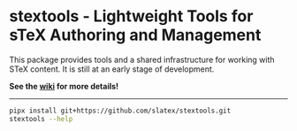 # stextools - Lightweight Tools for sTeX Authoring and Management

This package provides tools and a shared infrastructure for working with STeX content.  It
is still at an early stage of development.

<!--
### update-dependencies
This command updates the archive dependencies (in `META-INF/MANIFEST.MF`).
Example usages:
```bash
# always ask before updating (other modes: test, write)
python3 -m stextools update-dependencies --mode=ask
# only consider smglom archives
python3 -m stextools update-dependencies --mode=ask --filter='smglom/*'
```
-->

**See the [wiki](https://github.com/slatex/stextools/wiki) for more details!**

--------------------

```bash
pipx install git+https://github.com/slatex/stextools.git
stextools --help
```

